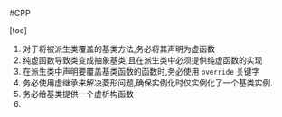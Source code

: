 #CPP 
 
[toc]

1. 对于将被派生类覆盖的基类方法,务必将其声明为虚函数
2. 纯虚函数导致类变成抽象基类,且在派生类中必须提供纯虚函数的实现
3. 在派生类中声明要覆盖基类函数的函数时,务必使用 `override` 关键字
4. 务必使用虚继承来解决菱形问题,确保实例化时仅实例化了一个基类实例.
5. 务必给基类提供一个虚析构函数
6. 
